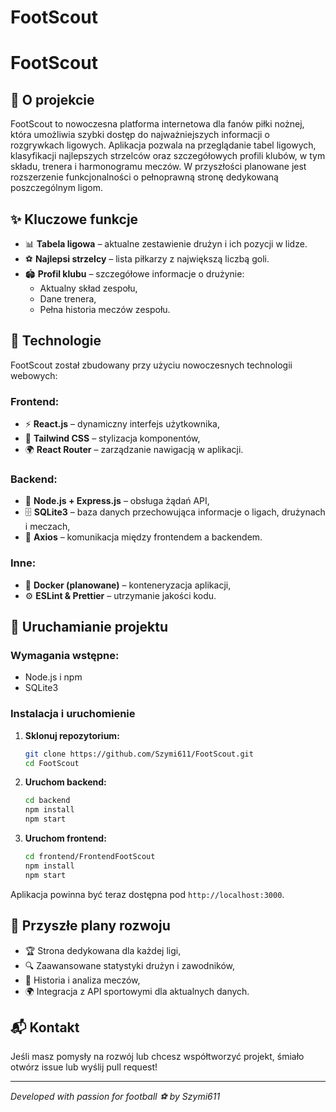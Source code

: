 # FootScout
# FootScout

## 📌 O projekcie
FootScout to nowoczesna platforma internetowa dla fanów piłki nożnej, która umożliwia szybki dostęp do najważniejszych informacji o rozgrywkach ligowych. Aplikacja pozwala na przeglądanie tabel ligowych, klasyfikacji najlepszych strzelców oraz szczegółowych profili klubów, w tym składu, trenera i harmonogramu meczów. W przyszłości planowane jest rozszerzenie funkcjonalności o pełnoprawną stronę dedykowaną poszczególnym ligom.

## ✨ Kluczowe funkcje
- 📊 **Tabela ligowa** – aktualne zestawienie drużyn i ich pozycji w lidze.
- ⚽ **Najlepsi strzelcy** – lista piłkarzy z największą liczbą goli.
- 🏟 **Profil klubu** – szczegółowe informacje o drużynie:
  - Aktualny skład zespołu,
  - Dane trenera,
  - Pełna historia meczów zespołu.

## 🔧 Technologie
FootScout został zbudowany przy użyciu nowoczesnych technologii webowych:

### Frontend:
- ⚡ **React.js** – dynamiczny interfejs użytkownika,
- 🎨 **Tailwind CSS** – stylizacja komponentów,
- 🌍 **React Router** – zarządzanie nawigacją w aplikacji.

### Backend:
- 🚀 **Node.js + Express.js** – obsługa żądań API,
- 🗄 **SQLite3** – baza danych przechowująca informacje o ligach, drużynach i meczach,
- 🔗 **Axios** – komunikacja między frontendem a backendem.

### Inne:
- 🐳 **Docker (planowane)** – konteneryzacja aplikacji,
- ⚙️ **ESLint & Prettier** – utrzymanie jakości kodu.

## 🚀 Uruchamianie projektu
### Wymagania wstępne:
- Node.js i npm
- SQLite3

### Instalacja i uruchomienie
1. **Sklonuj repozytorium:**
   ```bash
   git clone https://github.com/Szymi611/FootScout.git
   cd FootScout
   ```

2. **Uruchom backend:**
   ```bash
   cd backend
   npm install
   npm start
   ```

3. **Uruchom frontend:**
   ```bash
   cd frontend/FrontendFootScout
   npm install
   npm start
   ```

Aplikacja powinna być teraz dostępna pod `http://localhost:3000`.

## 🎯 Przyszłe plany rozwoju
- 🏆 Strona dedykowana dla każdej ligi,
- 🔍 Zaawansowane statystyki drużyn i zawodników,
- 📅 Historia i analiza meczów,
- 🌍 Integracja z API sportowymi dla aktualnych danych.

## 📬 Kontakt
Jeśli masz pomysły na rozwój lub chcesz współtworzyć projekt, śmiało otwórz issue lub wyślij pull request!

---
_Developed with passion for football ⚽ by Szymi611_

